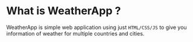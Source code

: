 # What is WeatherApp ?

WeatherApp is simple web application using just `HTML/CSS/JS` to give you information of weather for multiple countries and cities.
